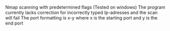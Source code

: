 Nmap scanning with predetermined flags (Tested on windows)
The program currently lacks correction for incorrectly typed Ip-adresses and the scan will fail
The port formatting is x-y where x is the starting port and y is the end port

